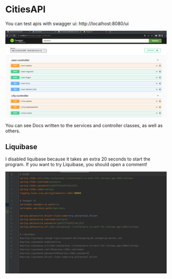 # CitiesAPI

You can test apis with swagger ui: http://localhost:8080/ui

![img](etc/img.png)

You can see Docs written to the services and controller classes, as well as others.

## Liquibase 

I disabled liquibase because it takes an extra 20 seconds to start the program. 
If you want to try Liquibase, you should open a comment!

![img](etc/img_1.png)

